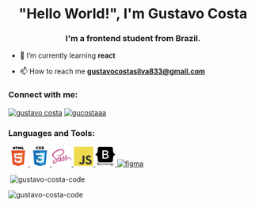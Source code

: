 <h1 align="center">"Hello World!", I'm Gustavo Costa</h1>
<h3 align="center">I'm a frontend student from Brazil.</h3>

- 🌱 I’m currently learning **react**

- 📫 How to reach me **gustavocostasilva833@gmail.com**

<h3 align="left">Connect with me:</h3>
<p align="left">
<a href="https://www.linkedin.com/in/gustavocostacode/" target="blank"><img align="center" src="https://raw.githubusercontent.com/rahuldkjain/github-profile-readme-generator/master/src/images/icons/Social/linked-in-alt.svg" alt="gustavo costa" height="30" width="40" /></a>
<a href="https://instagram.com/gucostaaa" target="blank"><img align="center" src="https://raw.githubusercontent.com/rahuldkjain/github-profile-readme-generator/master/src/images/icons/Social/instagram.svg" alt="gucostaaa" height="30" width="40" /></a>
</p>

<h3 align="left">Languages and Tools:</h3>
<p align="left">  
 <a href="https://www.w3.org/html/" target="_blank" rel="noreferrer"> <img src="https://raw.githubusercontent.com/devicons/devicon/master/icons/html5/html5-original-wordmark.svg" alt="html5" width="40" height="40"/> </a>
 <a href="https://www.w3schools.com/css/" target="_blank" rel="noreferrer"> <img src="https://raw.githubusercontent.com/devicons/devicon/master/icons/css3/css3-original-wordmark.svg" alt="css3" width="40" height="40"/> </a> 
  <a href="https://sass-lang.com" target="_blank" rel="noreferrer"> <img src="https://raw.githubusercontent.com/devicons/devicon/master/icons/sass/sass-original.svg" alt="sass" width="40" height="40"/> </a> 
  <a href="https://developer.mozilla.org/en-US/docs/Web/JavaScript" target="_blank" rel="noreferrer"> <img src="https://raw.githubusercontent.com/devicons/devicon/master/icons/javascript/javascript-original.svg" alt="javascript" width="40" height="40"/> </a>
  <a href="https://getbootstrap.com" target="_blank" rel="noreferrer"> <img src="https://raw.githubusercontent.com/devicons/devicon/master/icons/bootstrap/bootstrap-plain-wordmark.svg" alt="bootstrap" width="40" height="40"/> </a>
  <a href="https://www.figma.com/" target="_blank" rel="noreferrer"> <img src="https://www.vectorlogo.zone/logos/figma/figma-icon.svg" alt="figma" width="40" height="40"/> </a> 

</p>

<p>&nbsp;<img align="center" src="https://github-readme-stats.vercel.app/api?username=gustavo-costa-code&show_icons=true&locale=en" alt="gustavo-costa-code" /></p>

<p><img align="left" src="https://github-readme-stats.vercel.app/api/top-langs?username=gustavo-costa-code&show_icons=true&locale=en&layout=compact" alt="gustavo-costa-code" /></p>


